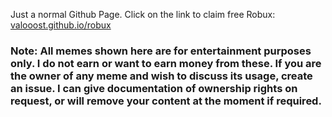Just a normal Github Page. Click on the link to claim free Robux:
[valooost.github.io/robux](https://valooost.github.io/robux)

### Note: All memes shown here are for entertainment purposes only. I do not earn or want to earn money from these. If you are the owner of any meme and wish to discuss its usage, create an issue. I can give documentation of ownership rights on request, or will remove your content at the moment if required.
